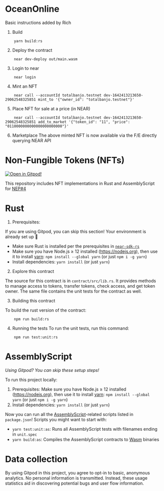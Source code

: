 OceanOnline
===========
Basic instructions added by Rich

1. Build
```
    yarn build:rs
```

2. Deploy the contract
```
    near dev-deploy out/main.wasm
```

3. Login to near
```
    near login
```

4. Mint an NFT
```
    near call --accountId totalbanjo.testnet dev-1642413213650-29062548325851 mint_to '{"owner_id": "totalbanjo.testnet"}'
```

5. Place NFT for sale at a price (in NEAR)
```
    near call --accountId totalbanjo.testnet dev-1642413213650-29062548325851 add_to_market '{"token_id": "11", "price": "0110000000000000000000000"}'
```

6. Marketplace
The above minted NFT is now available via the F/E directly querying NEAR API


Non-Fungible Tokens (NFTs)
==========================

[![Open in Gitpod!](https://gitpod.io/button/open-in-gitpod.svg)](https://gitpod.io/#https://github.com/near-examples/NFT)

<!-- MAGIC COMMENT: DO NOT DELETE! Everything above this line is hidden on NEAR Examples page -->

This repository includes NFT implementations in Rust and AssemblyScript for [NEP#4](https://github.com/nearprotocol/NEPs/pull/4)



Rust
====

1. Prerequisites:

If you are using Gitpod, you can skip this section! Your environment is already set up 🎉

  * Make sure Rust is installed per the prerequisites in [`near-sdk-rs`](https://github.com/nearprotocol/near-sdk-rs)
  * Make sure you have Node.js ≥ 12 installed (https://nodejs.org),  then use it to install [yarn]: `npm install --global yarn` (or just `npm i -g yarn`)
  * Install dependencies: `yarn install` (or just `yarn`)

2. Explore this contract

The source for this contract is in `contract/src/lib.rs`. It provides methods to manage access to tokens, transfer tokens, check access, and get token owner. The same file contains the unit tests for the contract as well.

3. Building this contract

To build the rust version of the contract:
```
    npm run build:rs
```

4. Running the tests
To run the unit tests, run this command:
```
    npm run test:unit:rs
```


AssemblyScript
==============

_Using Gitpod? You can skip these setup steps!_

To run this project locally:

1. Prerequisites: Make sure you have Node.js ≥ 12 installed (https://nodejs.org), then use it to install [yarn]: `npm install --global yarn` (or just `npm i -g yarn`)
2. Install dependencies: `yarn install` (or just `yarn`)

Now you can run all the [AssemblyScript]-related scripts listed in `package.json`! Scripts you might want to start with:

* `yarn test:unit:as`: Runs all AssemblyScript tests with filenames ending in
  `unit.spec`
* `yarn build:as`: Compiles the AssemblyScript contracts to [Wasm] binaries

Data collection
===============

By using Gitpod in this project, you agree to opt-in to basic, anonymous analytics. No personal information is transmitted. Instead, these usage statistics aid in discovering potential bugs and user flow information.

  [yarn]: https://yarnpkg.com/
  [AssemblyScript]: https://assemblyscript.org/
  [Wasm]: https://webassembly.org/

